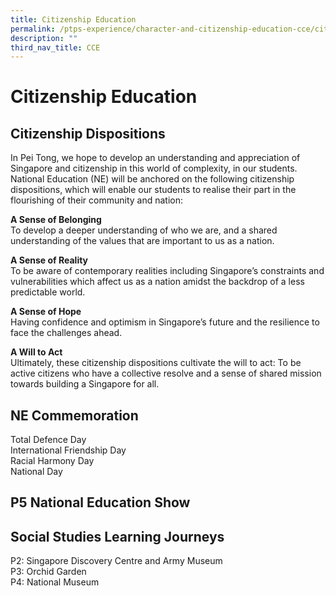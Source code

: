 ```yaml
---
title: Citizenship Education
permalink: /ptps-experience/character-and-citizenship-education-cce/citizenship-education/
description: ""
third_nav_title: CCE
---
```



# Citizenship Education


## Citizenship Dispositions


In Pei Tong, we hope to develop an understanding and appreciation of Singapore and citizenship in this world of complexity, in our students. National Education (NE) will be anchored on the following citizenship dispositions, which will enable our students to realise their part in the flourishing of their community and nation:

  

**A Sense of Belonging**<br>
To develop a deeper understanding of who we are, and a shared understanding of the values that are important to us as a nation. 

  

**A Sense of Reality**<br>
To be aware of contemporary realities including Singapore’s constraints and vulnerabilities which affect us as a nation amidst the backdrop of a less predictable world.

  

**A Sense of Hope**<br>
Having confidence and optimism in Singapore’s future and the resilience to face the challenges ahead.  

  

**A Will to Act**<br>
Ultimately, these citizenship dispositions cultivate the will to act: To be active citizens who have a collective resolve and a sense of shared mission towards building a Singapore for all.  

## NE Commemoration


Total Defence Day<br>
International Friendship Day<br>
Racial Harmony Day<br>
National Day

  

## P5 National Education Show


## Social Studies Learning Journeys


P2: Singapore Discovery Centre and Army Museum<br>
P3: Orchid Garden<br>
P4: National Museum